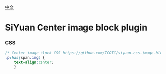 [中文](https://github.com/TCOTC/siyuan-css-image-block-centered/blob/main/README_zh_CN.md)

# SiYuan Center image block plugin

### CSS

```css
/* Center image block CSS https://github.com/TCOTC/siyuan-css-image-block-centered */
.p:has(span.img) { 
    text-align:center;
    }
```